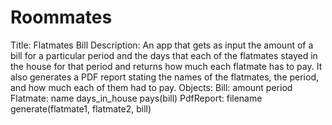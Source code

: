 # Roommates
Title: Flatmates Bill
Description: An app that gets as input the amount of a bill for a particular period
and the     days that each of the flatmates stayed in the house for that period
and returns how much each flatmate has to pay. It also generates a PDF report
stating the names of the flatmates, the period, and how much each of them had to pay.
Objects: Bill:
            amount
            period
         Flatmate:
            name
            days_in_house
            pays(bill)
         PdfReport:
            filename
            generate(flatmate1, flatmate2, bill)